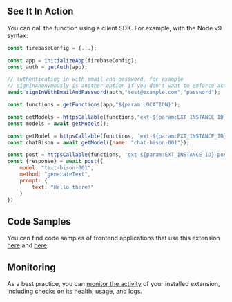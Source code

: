 ## See It In Action

You can call the function using a client SDK. For example, with the Node v9 syntax:

```javascript
const firebaseConfig = {...};

const app = initializeApp(firebaseConfig);
const auth = getAuth(app);

// authenticating in with email and password, for example
// signInAnonymously is another option if you don't want to enforce account creation
await signInWithEmailAndPassword(auth,"test@example.com","password");

const functions = getFunctions(app,"${param:LOCATION}");

const getModels = httpsCallable(functions,"ext-${param:EXT_INSTANCE_ID}-getModels")
const models = await getModels();

const getModel = httpsCallable(functions, 'ext-${param:EXT_INSTANCE_ID}-getModel');
const chatBison = await getModel({name: "chat-bison-001"});

const post = httpsCallable(functions, 'ext-${param:EXT_INSTANCE_ID}-post');
const {response} = await post({
    model: "text-bison-001",
    method: "generateText",
    prompt: {
        text: "Hello there!"
    }
})
```

## Code Samples

You can find code samples of frontend applications that use this extension [here](https://github.com/google/generative-ai-docs/tree/main/demos/palm/web/quick-prompt
) and [here](https://github.com/google/generative-ai-docs/tree/main/demos/palm/web/list-it).

## Monitoring

As a best practice, you can [monitor the activity](https://firebase.google.com/docs/extensions/manage-installed-extensions#monitor) of your installed extension, including checks on its health, usage, and logs.
